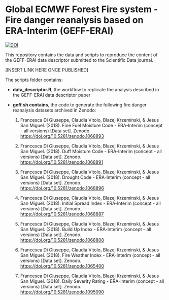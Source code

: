 
# Global ECMWF Forest Fire system - Fire danger reanalysis based on ERA-Interim (GEFF-ERAI)

[![DOI](https://zenodo.org/badge/DOI/10.5281/zenodo.1472153.svg)](https://doi.org/10.5281/zenodo.1472153)

This repository contains the data and scripts to reproduce the content of the GEFF-ERAI data descriptor submitted to the Scientific Data journal.

[INSERT LINK HERE ONCE PUBLISHED]

The scripts folder contains:

  - **data_descriptor.R**, the workflow to replicate the analysis described in the GEFF-ERAI data descriptor paper
  - **geff.sh contains**, the code to generate the following fire danger reanalysis datasets archived in Zenodo:

    1. Francesca Di Giuseppe, Claudia Vitolo, Blazej Krzeminski, \& Jesus San Miguel. (2018). Fine Fuel Moisture Code - ERA-Interim (concept - all versions) [Data set]. Zenodo. https://doi.org/10.5281/zenodo.1068893

    2. Francesca Di Giuseppe, Claudia Vitolo, Blazej Krzeminski, \& Jesus San Miguel. (2018). Duff Moisture Code - ERA-Interim (concept - all versions) [Data set]. Zenodo. https://doi.org/10.5281/zenodo.1068891

    3. Francesca Di Giuseppe, Claudia Vitolo, Blazej Krzeminski, \& Jesus San Miguel. (2018). Drought Code - ERA-Interim (concept - all versions) [Data set]. Zenodo. https://doi.org/10.5281/zenodo.1068896

    4. Francesca Di Giuseppe, Claudia Vitolo, Blazej Krzeminski, \& Jesus San Miguel. (2018). Initial Spread Index - ERA-Interim (concept - all versions) [Data set]. Zenodo. https://doi.org/10.5281/zenodo.1068887

    5. Francesca Di Giuseppe, Claudia Vitolo, Blazej Krzeminski, \& Jesus San Miguel. (2018). Build Up Index - ERA-Interim (concept - all versions) [Data set]. Zenodo. https://doi.org/10.5281/zenodo.1068808

    6. Francesca Di Giuseppe, Claudia Vitolo, Blazej Krzeminski, \& Jesus San Miguel. (2018). Fire Weather Index - ERA-Interim (concept - all versions) [Data set]. Zenodo. https://doi.org/10.5281/zenodo.1065400

    7. Francesca Di Giuseppe, Claudia Vitolo, Blazej Krzeminski, \& Jesus San Miguel. (2018). Daily Severity Rating - ERA-Interim (concept - all versions) [Data set]. Zenodo. https://doi.org/10.5281/zenodo.1095090
  
